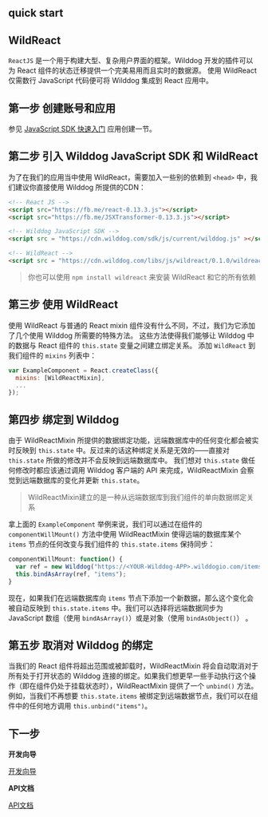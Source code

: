 quick start
----------------------

## WildReact

`ReactJS` 是一个用于构建大型、复杂用户界面的框架。Wilddog 开发的插件可以为 React 组件的状态迁移提供一个完美易用而且实时的数据源。
使用 WildReact 仅需数行 JavaScript 代码便可将 Wilddog 集成到 React 应用中。

## 第一步 创建账号和应用

参见 [JavaScript SDK 快速入门](https://z.wilddog.com/web/quickstart) 应用创建一节。

## 第二步 引入 Wilddog JavaScript SDK 和 WildReact

为了在我们的应用当中使用 WildReact，需要加入一些别的依赖到 `<head>` 中，我们建议你直接使用 Wilddog 所提供的CDN：

```html
<!-- React JS -->
<script src="https://fb.me/react-0.13.3.js"></script>
<script src="https://fb.me/JSXTransformer-0.13.3.js"></script>

<!-- Wilddog JavaScript SDK -->
<script src = "https://cdn.wilddog.com/sdk/js/current/wilddog.js" ></script>

<!-- WildReact -->
<script src = "https://cdn.wilddog.com/libs/js/wildreact/0.1.0/wildreact.js" ></script>  
```

> 你也可以使用 `npm install wildreact` 来安装 WildReact 和它的所有依赖


## 第三步 使用 WildReact

使用 WildReact 与普通的 React mixin 组件没有什么不同，不过，我们为它添加了几个使用 Wilddog 所需要的特殊方法。
这些方法使得我们能够让 Wilddog 中的数据与 React 组件的 `this.state` 变量之间建立绑定关系。
添加 `WildReact` 到我们组件的 `mixins` 列表中：

```js
var ExampleComponent = React.createClass({
  mixins: [WildReactMixin],
  ...
});

```

## 第四步 绑定到 Wilddog

由于 WildReactMixin 所提供的数据绑定功能，远端数据库中的任何变化都会被实时反映到 `this.state` 中。反过来的话这种绑定关系是无效的——直接对`this.state` 所做的修改并不会反映到远端数据库中。
我们想对 `this.state` 做任何修改时都应该通过调用 Wilddog 客户端的 API 来完成，WildReactMixin 会察觉到远端数据库的变化并更新 `this.state`。  

> WildReactMixin建立的是一种从远端数据库到我们组件的单向数据绑定关系

拿上面的 `ExampleComponent` 举例来说，我们可以通过在组件的 `componentWillMount()` 方法中使用 WildReactMixin 使得远端的数据库某个 `items` 节点的任何改变与我们组件的 `this.state.items` 保持同步：

```js
componentWillMount: function() {
  var ref = new Wilddog("https://<YOUR-Wilddog-APP>.wilddogio.com/items");
  this.bindAsArray(ref, "items");
}

```

现在，如果我们在远端数据库向 `items` 节点下添加一个新数据，那么这个变化会被自动反映到 `this.state.items` 中。我们可以选择将远端数据同步为 JavaScript 数组（使用 `bindAsArray()`）或是对象（使用 `bindAsObject()`） 。


## 第五步 取消对 Wilddog 的绑定

当我们的 React 组件将超出范围或被卸载时，WildReactMixin 将会自动取消对于所有处于打开状态的 Wilddog 连接的绑定。如果我们想更早一些手动执行这个操作（即在组件仍处于挂载状态时），WildReactMixin 提供了一个 `unbind()` 方法。例如，当我们不再想要 `this.state.items` 被绑定到远端数据节点，我们可以在组件中的任何地方调用 `this.unbind("items")`。

## 下一步

**开发向导**

[开发向导](https://github.com/WildDogTeam/lib-js-wildreact/blob/develop/GUIDE.md)


**API文档**

[API文档](https://github.com/WildDogTeam/lib-js-wildreact/blob/develop/API.md)